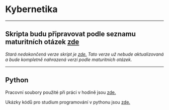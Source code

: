 # Kybernetika
---

## Skripta budu připravovat podle seznamu maturitních otázek [zde](./kybernetika/maturitni_otazky.md)


*Stará nedokončená verze skript je [zde.](./kybernetika_old/obsah.md) 
Tato verze už nebude aktualizovaná a bude kompletně nahrazená verzí podle maturitních otázek.*

---

## Python
Pracovní soubory použité při práci v hodině jsou [zde.](./python) 

Ukázky kódů pro studium programování v pythonu jsou [zde.](https://drive.google.com/drive/folders/1s2Ro3sDp8V0Yys9CvbpZPHJfNEfkoyw1?usp=sharing)

